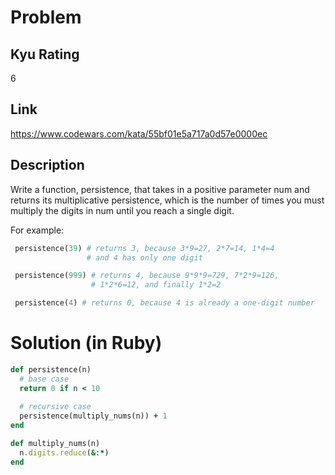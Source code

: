 # Problem

## Kyu Rating

6

## Link

https://www.codewars.com/kata/55bf01e5a717a0d57e0000ec

## Description

Write a function, persistence, that takes in a positive parameter num and returns its multiplicative persistence, which is the number of times you must multiply the digits in num until you reach a single digit.

For example:

```ruby
 persistence(39) # returns 3, because 3*9=27, 2*7=14, 1*4=4
                 # and 4 has only one digit

 persistence(999) # returns 4, because 9*9*9=729, 7*2*9=126,
                  # 1*2*6=12, and finally 1*2=2

 persistence(4) # returns 0, because 4 is already a one-digit number
```

# Solution (in Ruby)

```ruby
def persistence(n)
  # base case
  return 0 if n < 10
  
  # recursive case
  persistence(multiply_nums(n)) + 1
end

def multiply_nums(n)
  n.digits.reduce(&:*)
end
```